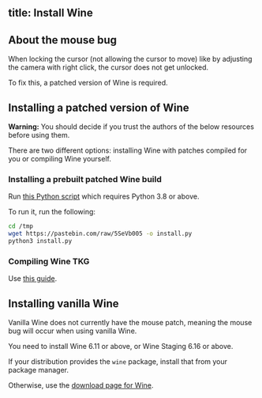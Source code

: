 title: Install Wine
---
## About the mouse bug

When locking the cursor (not allowing the cursor to move) like by adjusting the camera with right click,
the cursor does not get unlocked.

To fix this, a patched version of Wine is required.

## Installing a patched version of Wine

**Warning:** You should decide if you trust the authors of the below resources before using them.

There are two different options: installing Wine with patches compiled for you or compiling Wine yourself.

### Installing a prebuilt patched Wine build

Run [this Python script](https://pastebin.com/raw/5SeVb005) which requires Python 3.8 or above.

To run it, run the following:

```sh
cd /tmp
wget https://pastebin.com/raw/5SeVb005 -o install.py
python3 install.py
```

### Compiling Wine TKG

Use [this guide](Compiling-Wine-TKG).

## Installing vanilla Wine

Vanilla Wine does not currently have the mouse patch, meaning the mouse bug will occur when using vanilla Wine.

You need to install Wine 6.11 or above, or Wine Staging 6.16 or above.

If your distribution provides the `wine` package, install that from your package manager.

Otherwise, use the [download page for Wine](https://wiki.winehq.org/Download).
